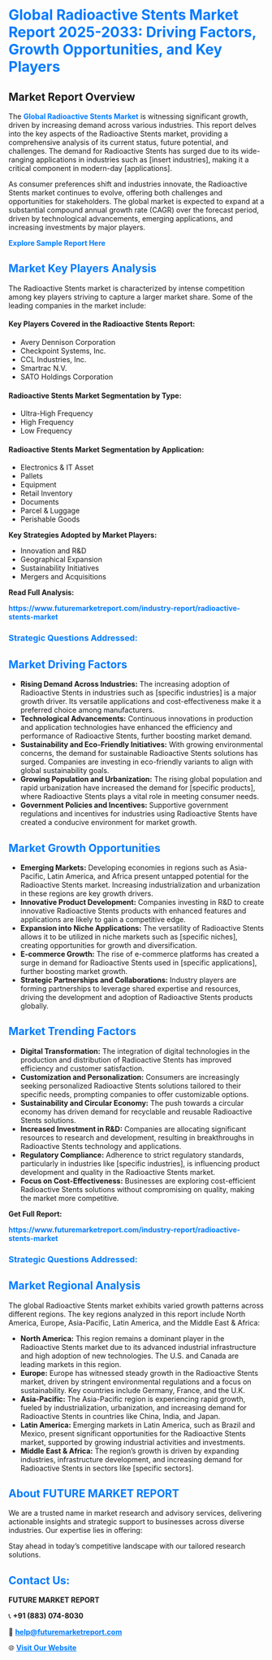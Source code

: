 <h1 style="color: #007BFF;">Global Radioactive Stents Market Report 2025-2033: Driving Factors, Growth Opportunities, and Key Players</h1>

<section id="overview">
<h2>Market Report Overview</h2>
<p>The <a href="https://www.futuremarketreport.com/industry-report/radioactive-stents-market" style="color: #007BFF; text-decoration: none;"><strong>Global Radioactive Stents Market</strong></a> is witnessing significant growth, driven by increasing demand across various industries. This report delves into the key aspects of the Radioactive Stents market, providing a comprehensive analysis of its current status, future potential, and challenges. The demand for Radioactive Stents has surged due to its wide-ranging applications in industries such as [insert industries], making it a critical component in modern-day [applications].</p>
<p>As consumer preferences shift and industries innovate, the Radioactive Stents market continues to evolve, offering both challenges and opportunities for stakeholders. The global market is expected to expand at a substantial compound annual growth rate (CAGR) over the forecast period, driven by technological advancements, emerging applications, and increasing investments by major players.</p>
</section>

<section id="overview">
<p><a href="https://www.futuremarketreport.com/request-sample/reportId=35470" style="color: #007BFF; text-decoration: none;"><strong>Explore Sample Report Here</strong></a></p>
</section>

<section id="key-players">
<h2 style="color: #007BFF;">Market Key Players Analysis</h2>
<p>The Radioactive Stents market is characterized by intense competition among key players striving to capture a larger market share. Some of the leading companies in the market include:</p>
<h4>Key Players Covered in the Radioactive Stents Report:</h4>
<ul><li>Avery Dennison Corporation</li><li>Checkpoint Systems, Inc.</li><li>CCL Industries, Inc.</li><li>Smartrac N.V.</li><li>SATO Holdings Corporation</li></ul>
<h4>Radioactive Stents Market Segmentation by Type:</h4>
<ul><li>Ultra-High Frequency</li><li>High Frequency</li><li>Low Frequency</li></ul>

<h4>Radioactive Stents Market Segmentation by Application:</h4>
<ul><li>Electronics &amp; IT Asset</li><li>Pallets</li><li>Equipment</li><li>Retail Inventory</li><li>Documents</li><li>Parcel &amp; Luggage</li><li>Perishable Goods</li></ul>
<p><strong>Key Strategies Adopted by Market Players:</strong></p>
<ul>
<li>Innovation and R&D</li>
<li>Geographical Expansion</li>
<li>Sustainability Initiatives</li>
<li>Mergers and Acquisitions</li>
</ul>
</section>

<section>
<p><strong>Read Full Analysis: </strong></p><a href="https://www.futuremarketreport.com/industry-report/radioactive-stents-market" style="color: #007BFF; text-decoration: none;"><strong>https://www.futuremarketreport.com/industry-report/radioactive-stents-market</strong></a>
<h3 style="color: #007BFF;">Strategic Questions Addressed:</h3>
</section>

<section id="driving-factors">
<h2 style="color: #007BFF;">Market Driving Factors</h2>
<ul>
<li><strong>Rising Demand Across Industries:</strong> The increasing adoption of Radioactive Stents in industries such as [specific industries] is a major growth driver. Its versatile applications and cost-effectiveness make it a preferred choice among manufacturers.</li>
<li><strong>Technological Advancements:</strong> Continuous innovations in production and application technologies have enhanced the efficiency and performance of Radioactive Stents, further boosting market demand.</li>
<li><strong>Sustainability and Eco-Friendly Initiatives:</strong> With growing environmental concerns, the demand for sustainable Radioactive Stents solutions has surged. Companies are investing in eco-friendly variants to align with global sustainability goals.</li>
<li><strong>Growing Population and Urbanization:</strong> The rising global population and rapid urbanization have increased the demand for [specific products], where Radioactive Stents plays a vital role in meeting consumer needs.</li>
<li><strong>Government Policies and Incentives:</strong> Supportive government regulations and incentives for industries using Radioactive Stents have created a conducive environment for market growth.</li>
</ul>
</section>

<section id="growth-opportunities">
<h2 style="color: #007BFF;">Market Growth Opportunities</h2>
<ul>
<li><strong>Emerging Markets:</strong> Developing economies in regions such as Asia-Pacific, Latin America, and Africa present untapped potential for the Radioactive Stents market. Increasing industrialization and urbanization in these regions are key growth drivers.</li>
<li><strong>Innovative Product Development:</strong> Companies investing in R&D to create innovative Radioactive Stents products with enhanced features and applications are likely to gain a competitive edge.</li>
<li><strong>Expansion into Niche Applications:</strong> The versatility of Radioactive Stents allows it to be utilized in niche markets such as [specific niches], creating opportunities for growth and diversification.</li>
<li><strong>E-commerce Growth:</strong> The rise of e-commerce platforms has created a surge in demand for Radioactive Stents used in [specific applications], further boosting market growth.</li>
<li><strong>Strategic Partnerships and Collaborations:</strong> Industry players are forming partnerships to leverage shared expertise and resources, driving the development and adoption of Radioactive Stents products globally.</li>
</ul>
</section>

<section id="trending-factors">
<h2 style="color: #007BFF;">Market Trending Factors</h2>
<ul>
<li><strong>Digital Transformation:</strong> The integration of digital technologies in the production and distribution of Radioactive Stents has improved efficiency and customer satisfaction.</li>
<li><strong>Customization and Personalization:</strong> Consumers are increasingly seeking personalized Radioactive Stents solutions tailored to their specific needs, prompting companies to offer customizable options.</li>
<li><strong>Sustainability and Circular Economy:</strong> The push towards a circular economy has driven demand for recyclable and reusable Radioactive Stents solutions.</li>
<li><strong>Increased Investment in R&D:</strong> Companies are allocating significant resources to research and development, resulting in breakthroughs in Radioactive Stents technology and applications.</li>
<li><strong>Regulatory Compliance:</strong> Adherence to strict regulatory standards, particularly in industries like [specific industries], is influencing product development and quality in the Radioactive Stents market.</li>
<li><strong>Focus on Cost-Effectiveness:</strong> Businesses are exploring cost-efficient Radioactive Stents solutions without compromising on quality, making the market more competitive.</li>
</ul>
</section>

<section>
<p><strong>Get Full Report: </strong></p><a href="https://www.futuremarketreport.com/industry-report/radioactive-stents-market" style="color: #007BFF; text-decoration: none;"><strong>https://www.futuremarketreport.com/industry-report/radioactive-stents-market</strong></a>
<h3 style="color: #007BFF;">Strategic Questions Addressed:</h3>
</section>


<section id="regional-analysis">
<h2 style="color: #007BFF;">Market Regional Analysis</h2>
<p>The global Radioactive Stents market exhibits varied growth patterns across different regions. The key regions analyzed in this report include North America, Europe, Asia-Pacific, Latin America, and the Middle East & Africa:</p>
<ul>
<li><strong>North America:</strong> This region remains a dominant player in the Radioactive Stents market due to its advanced industrial infrastructure and high adoption of new technologies. The U.S. and Canada are leading markets in this region.</li>
<li><strong>Europe:</strong> Europe has witnessed steady growth in the Radioactive Stents market, driven by stringent environmental regulations and a focus on sustainability. Key countries include Germany, France, and the U.K.</li>
<li><strong>Asia-Pacific:</strong> The Asia-Pacific region is experiencing rapid growth, fueled by industrialization, urbanization, and increasing demand for Radioactive Stents in countries like China, India, and Japan.</li>
<li><strong>Latin America:</strong> Emerging markets in Latin America, such as Brazil and Mexico, present significant opportunities for the Radioactive Stents market, supported by growing industrial activities and investments.</li>
<li><strong>Middle East & Africa:</strong> The region’s growth is driven by expanding industries, infrastructure development, and increasing demand for Radioactive Stents in sectors like [specific sectors].</li>
</ul>
</section>

<footer>
<h2 style="color: #007BFF;">About FUTURE MARKET REPORT</h2>
<p>We are a trusted name in market research and advisory services, delivering actionable insights and strategic support to businesses across diverse industries. Our expertise lies in offering:</p>

<p>Stay ahead in today’s competitive landscape with our tailored research solutions.</p>

<h2 style="color: #007BFF;">Contact Us:</h2>
<p><strong>FUTURE MARKET REPORT</strong></p>
<p>📞 <strong>+91 (883) 074-8030</strong></p>
<p>📧 <strong><a href="mailto:help@futuremarketreport.com" style="color: #007BFF;">help@futuremarketreport.com</a></strong></p>
<p>🌐 <strong><a href="https://www.futuremarketreport.com/" style="color: #007BFF;">Visit Our Website</a></strong></p>
</footer>